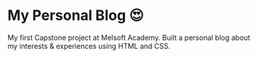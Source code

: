 # My Personal Blog 😍
My first Capstone project at Melsoft Academy. Built a personal blog about my interests &amp; experiences using HTML and CSS.  
